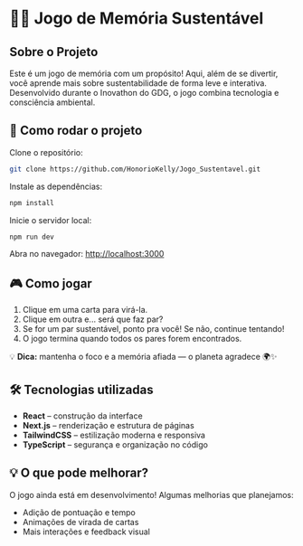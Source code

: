 # 🧠🌱 Jogo de Memória Sustentável

## Sobre o Projeto
Este é um jogo de memória com um propósito! Aqui, além de se divertir, você aprende mais sobre sustentabilidade de forma leve e interativa. Desenvolvido durante o Inovathon do GDG, o jogo combina tecnologia e consciência ambiental.

## 🚀 Como rodar o projeto
Clone o repositório:

```bash
git clone https://github.com/HonorioKelly/Jogo_Sustentavel.git
```

Instale as dependências:

```bash
npm install
```

Inicie o servidor local:

```bash
npm run dev
```

Abra no navegador: [http://localhost:3000](http://localhost:3000)

## 🎮 Como jogar
1. Clique em uma carta para virá-la.
2. Clique em outra e... será que faz par?
3. Se for um par sustentável, ponto pra você! Se não, continue tentando!
4. O jogo termina quando todos os pares forem encontrados.

💡 **Dica:** mantenha o foco e a memória afiada — o planeta agradece 🌍✨

## 🛠️ Tecnologias utilizadas
- **React** – construção da interface
- **Next.js** – renderização e estrutura de páginas
- **TailwindCSS** – estilização moderna e responsiva
- **TypeScript** – segurança e organização no código

## 💡 O que pode melhorar?
O jogo ainda está em desenvolvimento! Algumas melhorias que planejamos:
- Adição de pontuação e tempo
- Animações de virada de cartas
- Mais interações e feedback visual
